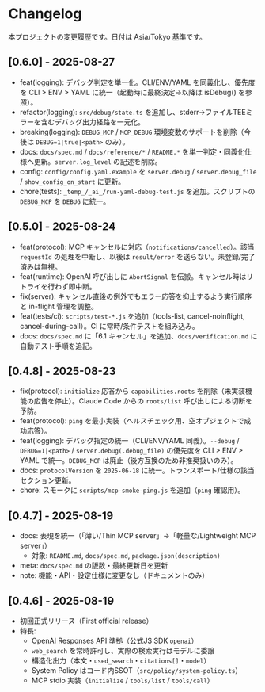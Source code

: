 # Changelog

本プロジェクトの変更履歴です。日付は Asia/Tokyo 基準です。

## [0.6.0] - 2025-08-27
- feat(logging): デバッグ判定を単一化。CLI/ENV/YAML を同義化し、優先度を CLI > ENV > YAML に統一（起動時に最終決定→以降は isDebug() を参照）。
- refactor(logging): `src/debug/state.ts` を追加し、stderr→ファイルTEEミラーを含むデバッグ出力経路を一元化。
- breaking(logging): `DEBUG_MCP` / `MCP_DEBUG` 環境変数のサポートを削除（今後は `DEBUG=1|true|<path>` のみ）。
- docs: `docs/spec.md` / `docs/reference/*` / `README.*` を単一判定・同義化仕様へ更新。`server.log_level` の記述を削除。
- config: `config/config.yaml.example` を `server.debug` / `server.debug_file` / `show_config_on_start` に更新。
- chore(tests): `_temp_/_ai_/run-yaml-debug-test.js` を追加。スクリプトの `DEBUG_MCP` を `DEBUG` に統一。

## [0.5.0] - 2025-08-24
- feat(protocol): MCP キャンセルに対応（`notifications/cancelled`）。該当 `requestId` の処理を中断し、以後は `result/error` を送らない。未登録/完了済みは無視。
- feat(runtime): OpenAI 呼び出しに `AbortSignal` を伝搬。キャンセル時はリトライを行わず即中断。
- fix(server): キャンセル直後の例外でもエラー応答を抑止するよう実行順序と in-flight 管理を調整。
- feat(tests/ci): `scripts/test-*.js` を追加（tools-list, cancel-noinflight, cancel-during-call）。CI に常時/条件テストを組み込み。
- docs: `docs/spec.md` に「6.1 キャンセル」を追加、`docs/verification.md` に自動テスト手順を追記。

## [0.4.8] - 2025-08-23
- fix(protocol): `initialize` 応答から `capabilities.roots` を削除（未実装機能の広告を停止）。Claude Code からの `roots/list` 呼び出しによる切断を予防。
- feat(protocol): `ping` を最小実装（ヘルスチェック用、空オブジェクトで成功応答）。
- feat(logging): デバッグ指定の統一（CLI/ENV/YAML 同義）。`--debug` / `DEBUG=1|<path>` / `server.debug(.debug_file)` の優先度を CLI > ENV > YAML で統一。`DEBUG_MCP` は廃止（後方互換のため非推奨扱いのみ）。
- docs: `protocolVersion` を `2025-06-18` に統一。トランスポート/仕様の該当セクション更新。
- chore: スモークに `scripts/mcp-smoke-ping.js` を追加（`ping` 確認用）。

## [0.4.7] - 2025-08-19
- docs: 表現を統一（「薄い/Thin MCP server」→「軽量な/Lightweight MCP server」）
  - 対象: `README.md`, `docs/spec.md`, `package.json(description)`
- meta: `docs/spec.md` の版数・最終更新日を更新
- note: 機能・API・設定仕様に変更なし（ドキュメントのみ）

## [0.4.6] - 2025-08-19
- 初回正式リリース（First official release）
- 特長:
  - OpenAI Responses API 準拠（公式JS SDK `openai`）
  - `web_search` を常時許可し、実際の検索実行はモデルに委譲
  - 構造化出力（本文・`used_search`・`citations[]`・`model`）
  - System Policy はコード内SSOT（`src/policy/system-policy.ts`）
  - MCP stdio 実装（`initialize` / `tools/list` / `tools/call`）
